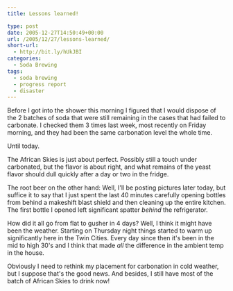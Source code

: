 ```yaml
---
title: Lessons learned!

type: post
date: 2005-12-27T14:50:49+00:00
url: /2005/12/27/lessons-learned/
short-url:
  - http://bit.ly/hUkJBI
categories:
  - Soda Brewing
tags:
  - soda brewing
  - progress report
  - disaster
---
```

Before I got into the shower this morning I figured that I would dispose of the 2 batches of soda that were still remaining in the cases that had failed to carbonate. I checked them 3 times last week, most recently on Friday morning, and they had been the same carbonation level the whole time.

Until today.

The African Skies is just about perfect. Possibly still a touch under carbonated, but the flavor is about right, and what remains of the yeast flavor should dull quickly after a day or two in the fridge.

The root beer on the other hand: Well, I'll be posting pictures later today, but suffice it to say that I just spent the last 40 minutes carefully opening bottles from behind a makeshift blast shield and then cleaning up the entire kitchen. The first bottle I opened left significant spatter <em>behind</em> the refrigerator.

How did it all go from flat to gusher in 4 days? Well, I think it might have been the weather. Starting on Thursday night things started to warm up significantly here in the Twin Cities. Every day since then it's been in the mid to high 30's and I think that made _all_ the difference in the ambient temp in the house.

Obviously I need to rethink my placement for carbonation in cold weather, but I suppose that's the good news. And besides, I still have most of the batch of African Skies to drink now!